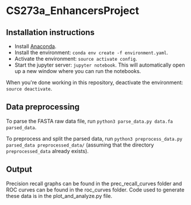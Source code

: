 # CS273a_EnhancersProject

## Installation instructions

* Install [Anaconda](https://docs.anaconda.com/anaconda/install/).
* Install the environment: `conda env create -f environment.yaml`.
* Activate the environment: `source activate config`.
* Start the jupyter server: `jupyter notebook`. This will automatically open up
a new window where you can run the notebooks.

When you're done working in this repository, deactivate the environment:
`source deactivate`.

## Data preprocessing
To parse the FASTA raw data file, run `python3 parse_data.py data.fa parsed_data`.

To preprocess and split the parsed data, run `python3 preprocess_data.py parsed_data preprocessed_data/` (assuming that the directory `preprocessed_data` already exists).

## Output
Precision recall graphs can be found in the prec_recall_curves folder and ROC curves
can be found in the roc_curves folder. Code used to generate these data is in
the plot_and_analyze.py file.

